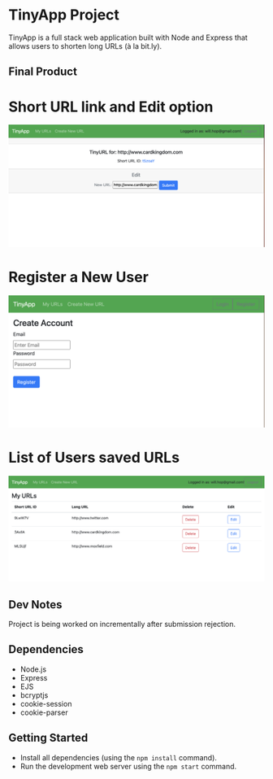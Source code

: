 # TinyApp Project

TinyApp is a full stack web application built with Node and Express that allows users to shorten long URLs (à la bit.ly).

## Final Product

# Short URL link and Edit option
!["Screenshot of the URL Edit page"](https://github.com/wfhopkins/tinyAppProject/blob/main/docs/edit-urls-page.png?raw=true)

# Register a New User
!["Screenshot of the Registration page"](https://github.com/wfhopkins/tinyAppProject/blob/main/docs/register-page.png?raw=true)

# List of Users saved URLs
!["Screenshot of the URLs page"](https://github.com/wfhopkins/tinyAppProject/blob/main/docs/urls-page.png?raw=true)


## Dev Notes
Project is being worked on incrementally after submission rejection. 


## Dependencies

- Node.js
- Express
- EJS
- bcryptjs
- cookie-session
- cookie-parser

## Getting Started

- Install all dependencies (using the `npm install` command).
- Run the development web server using the `npm start` command.
